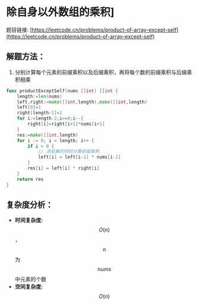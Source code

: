 # 除自身以外数组的乘积]

题目链接: [https://leetcode.cn/problems/product-of-array-except-self](https://leetcode.cn/problems/product-of-array-except-self)


## 解题方法：
1. 分别计算每个元素的前缀乘积以及后缀乘积，再将每个数的前缀乘积与后缀乘积相乘


```go
func productExceptSelf(nums []int) []int {
    length:=len(nums)
    left,right:=make([]int,length),make([]int,length)
    left[0]=1
    right[length-1]=1
    for i:=length-2;i>=0;i--{
        right[i]=right[i+1]*nums[i+1]
    }
    res:=make([]int,length)
    for i := 0; i < length; i++ {
		if i > 0 {
            // 求结果的同时计算前缀乘积
			left[i] = left[i-1] * nums[i-1]
		}
		res[i] = left[i] * right[i]
	}
    return res
}
```

## 复杂度分析：

- **时间复杂度:** $$O(n)$$，$$n$$为$$nums$$中元素的个数
- **空间复杂度:** $$O(n)$$